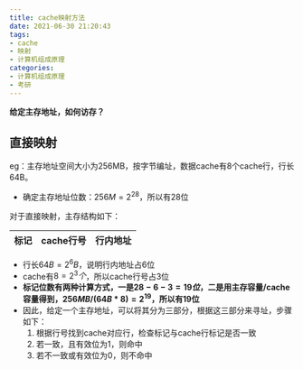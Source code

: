```yaml
---
title: cache映射方法
date: 2021-06-30 21:20:43
tags:
- cache
- 映射
- 计算机组成原理
categories:
- 计算机组成原理
- 考研
---
```


**给定主存地址，如何访存？**

## 直接映射

eg：主存地址空间大小为256MB，按字节编址，数据cache有8个cache行，行长64B。

- 确定主存地址位数：$256M = 2^{28}$，所以有28位

对于直接映射，主存结构如下：

| 标记 | cache行号 | 行内地址 |
| :--: | :-------: | :------: |

- 行长$64B = 2^6B$，说明行内地址占6位
- cache有$8=2^3个$，所以cache行号占3位
- **标记位数有两种计算方式，一是$28-6-3=19位$，二是用主存容量/cache容量得到，$256MB/(64B*8) = 2^{19}$，所以有19位**
- 因此，给定一个主存地址，可以将其分为三部分，根据这三部分来寻址，步骤如下：
  1. 根据行号找到cache对应行，检查标记与cache行标记是否一致
  2. 若一致，且有效位为1，则命中
  3. 若不一致或有效位为0，则不命中

